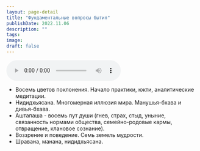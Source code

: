 ```yaml
---
layout: page-detail
title: "Фундаментальные вопросы бытия"
publishDate: 2022.11.06
description: ""
tags:
image:
draft: false
---
```


<audio title="2022.11.06 - Фундаментальные вопросы бытия.mp3" src="/upload/iblock/df7/df726b3a2193292098d6d81adfa78367.mp3" controls=""></audio>

* Восемь цветов поклонения. Начало практики, юкти, аналитические медитации.
* Нидидхьясана. Многомерная иллюзия мира. Манушья-бхава и дивья-бхава.
* Аштапаша - восемь пут души (гнев, страх, стыд, уныние, связанность нормами общества, семейно-родовые кармы, отвращение, клановое сознание).
* Воззрение и поведение. Семь земель мудрости.
* Шравана, манана, нидидхьясана.

  
